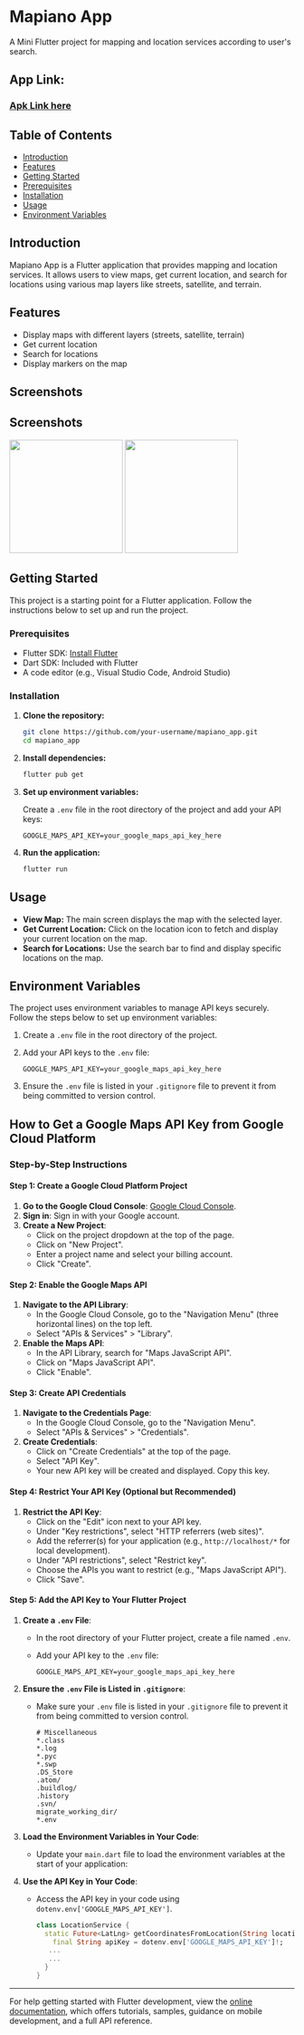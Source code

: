 # Mapiano App

A Mini Flutter project for mapping and location services according to user's search.

## App Link:
### [Apk Link here](https://github.com/Mr-CodeBin/mapiano_app/blob/main/apk/app-release.apk)

## Table of Contents

- [Introduction](#introduction)
- [Features](#features)
- [Getting Started](#getting-started)
- [Prerequisites](#prerequisites)
- [Installation](#installation)
- [Usage](#usage)
- [Environment Variables](#environment-variables)


## Introduction

Mapiano App is a Flutter application that provides mapping and location services. It allows users to view maps, get current location, and search for locations using various map layers like streets, satellite, and terrain.

## Features

- Display maps with different layers (streets, satellite, terrain)
- Get current location
- Search for locations
- Display markers on the map

## Screenshots
## Screenshots


<img src="apk/locationScreen.jpeg" width="200"> <img src="apk/mapScreen.jpeg" width="200"> 

## Getting Started

This project is a starting point for a Flutter application. Follow the instructions below to set up and run the project.

### Prerequisites

- Flutter SDK: [Install Flutter](https://flutter.dev/docs/get-started/install)
- Dart SDK: Included with Flutter
- A code editor (e.g., Visual Studio Code, Android Studio)

### Installation

1. **Clone the repository:**

    ```sh
    git clone https://github.com/your-username/mapiano_app.git
    cd mapiano_app
    ```

2. **Install dependencies:**

    ```sh
    flutter pub get
    ```

3. **Set up environment variables:**

    Create a `.env` file in the root directory of the project and add your API keys:

    ```properties
    GOOGLE_MAPS_API_KEY=your_google_maps_api_key_here
    ```

4. **Run the application:**

    ```sh
    flutter run
    ```

## Usage

- **View Map:** The main screen displays the map with the selected layer.
- **Get Current Location:** Click on the location icon to fetch and display your current location on the map.
- **Search for Locations:** Use the search bar to find and display specific locations on the map.

## Environment Variables

The project uses environment variables to manage API keys securely. Follow the steps below to set up environment variables:

1. Create a `.env` file in the root directory of the project.
2. Add your API keys to the `.env` file:

    ```properties
    GOOGLE_MAPS_API_KEY=your_google_maps_api_key_here
    ```

3. Ensure the `.env` file is listed in your `.gitignore` file to prevent it from being committed to version control.



## How to Get a Google Maps API Key from Google Cloud Platform

### Step-by-Step Instructions

#### Step 1: Create a Google Cloud Platform Project

1. **Go to the Google Cloud Console**: [Google Cloud Console](https://console.cloud.google.com/).
2. **Sign in**: Sign in with your Google account.
3. **Create a New Project**:
   - Click on the project dropdown at the top of the page.
   - Click on "New Project".
   - Enter a project name and select your billing account.
   - Click "Create".

#### Step 2: Enable the Google Maps API

1. **Navigate to the API Library**:
   - In the Google Cloud Console, go to the "Navigation Menu" (three horizontal lines) on the top left.
   - Select "APIs & Services" > "Library".
2. **Enable the Maps API**:
   - In the API Library, search for "Maps JavaScript API".
   - Click on "Maps JavaScript API".
   - Click "Enable".

#### Step 3: Create API Credentials

1. **Navigate to the Credentials Page**:
   - In the Google Cloud Console, go to the "Navigation Menu".
   - Select "APIs & Services" > "Credentials".
2. **Create Credentials**:
   - Click on "Create Credentials" at the top of the page.
   - Select "API Key".
   - Your new API key will be created and displayed. Copy this key.

#### Step 4: Restrict Your API Key (Optional but Recommended)

1. **Restrict the API Key**:
   - Click on the "Edit" icon next to your API key.
   - Under "Key restrictions", select "HTTP referrers (web sites)".
   - Add the referrer(s) for your application (e.g., `http://localhost/*` for local development).
   - Under "API restrictions", select "Restrict key".
   - Choose the APIs you want to restrict (e.g., "Maps JavaScript API").
   - Click "Save".

#### Step 5: Add the API Key to Your Flutter Project

1. **Create a `.env` File**:
   - In the root directory of your Flutter project, create a file named `.env`.
   - Add your API key to the `.env` file:

     ```properties
     GOOGLE_MAPS_API_KEY=your_google_maps_api_key_here
     ```

2. **Ensure the `.env` File is Listed in `.gitignore`**:
   - Make sure your `.env` file is listed in your `.gitignore` file to prevent it from being committed to version control.

     ```gitignore
     # Miscellaneous
     *.class
     *.log
     *.pyc
     *.swp
     .DS_Store
     .atom/
     .buildlog/
     .history
     .svn/
     migrate_working_dir/
     *.env
     ```

3. **Load the Environment Variables in Your Code**:
   - Update your `main.dart` file to load the environment variables at the start of your application:

4. **Use the API Key in Your Code**:
   - Access the API key in your code using `dotenv.env['GOOGLE_MAPS_API_KEY']`.

     ```dart
     class LocationService {
       static Future<LatLng> getCoordinatesFromLocation(String location) async {
         final String apiKey = dotenv.env['GOOGLE_MAPS_API_KEY']!;
        ...
        ...
       }
     }
     ```

---

For help getting started with Flutter development, view the [online documentation](https://docs.flutter.dev/), which offers tutorials, samples, guidance on mobile development, and a full API reference.